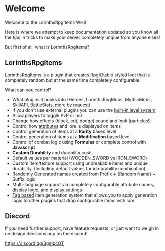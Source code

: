 # Welcome

Welcome to the LorinthsRpgItems Wiki! 

Here is where we attempt to keep documentation updated so you know all the tips in tricks to make your server completely unqiue from anyone elses!

But first of all, what is LorinthsRpgItems?

## LorinthsRpgItems

LorinthsRpgItems is a plugin that creates Rpg/Diablo styled loot that is completely random but at the same time completely configurable.

What can you control?

* What plugins it hooks into (Heroes, LorinthsRpgMobs, MythicMobs, SkillAPI, BattleStats, more by request)
* If you don't use external plugins you can use the [built-in level system](https://bitbucket.org/lorinthslairdevelopment/lorinthsrpgitems/wiki/Built-In%20Level%20System)
* Allow players to toggle PvP or not
* Change how effects (block, crit, dodge) sound and look (particles!)
* Control how [attributes](https://bitbucket.org/lorinthslairdevelopment/lorinthsrpgitems/wiki/Attributes) and lore is displayed on items
* Control generation of items at a **Rarity** based level
* Control generation of items at a **Modification** based level
* Control of combat logic using **Formulas** or complete control with **Javascript**
* **Custom Durability** and durability costs
* Default values per material (WOODEN_SWORD vs IRON_SWORD)
* Custom item/texture support using unbreakable items and unique durability. (Including default values for id:durability combination)
* Randomly Generated names created from Prefix + {Random Name} + Suffix logic
* Multi-language support via completely configurable attribute names, display logic, and display settings
* [Tag based](https://bitbucket.org/lorinthslairdevelopment/lorinthsrpgitems/wiki/Lore%20Generation%20Tags) item generation system that allows you to apply generation logic to other plugins that drop configurable items with lore.

## Discord

If you need further support, have feature requests, or just want to weigh in on design decisions hop on the discord!

https://discord.gg/3gmbcGT